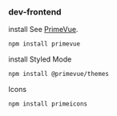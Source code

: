 ### dev-frontend

install See [PrimeVue](https://vitejs.dev/config/).

```sh
npm install primevue
```

install Styled Mode

```sh
npm install @primevue/themes
```

Icons

```sh
npm install primeicons
```